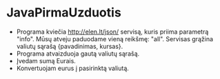 # JavaPirmaUzduotis

- Programa kviečia http://elen.lt/json/ servisą, kuris priima parametrą "info". Mūsų atveju paduodame vieną reikšmę: "all". Servisas grąžina valiutų sąrašą {pavadinimas, kursas}.<br>
- Programa atvaizduoja gautą valiutų sąrašą. <br>
- Įvedam sumą Eurais.
- Konvertuojam eurus į pasirinktą valiutą.